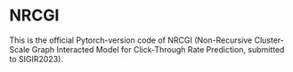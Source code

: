 # NRCGI
This is the official Pytorch-version code of NRCGI (Non-Recursive Cluster-Scale Graph Interacted Model for Click-Through Rate Prediction, submitted to SIGIR2023).

